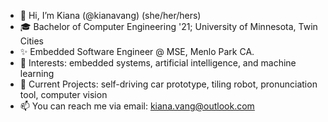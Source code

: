 - 👋  Hi, I’m Kiana (@kianavang) (she/her/hers)
- 🎓  Bachelor of Computer Engineering '21; University of Minnesota, Twin Cities
- ✨  Embedded Software Engineer @ MSE, Menlo Park CA.
- 👀  Interests: embedded systems, artificial intelligence, and machine learning
- 🌱  Current Projects: self-driving car prototype, tiling robot, pronunciation tool, computer vision
- 📫  You can reach me via email: kiana.vang@outlook.com

<!---
kianavang/kianavang is a ✨ special ✨ repository because its `README.md` (this file) appears on your GitHub profile.
You can click the Preview link to take a look at your changes.
--->
